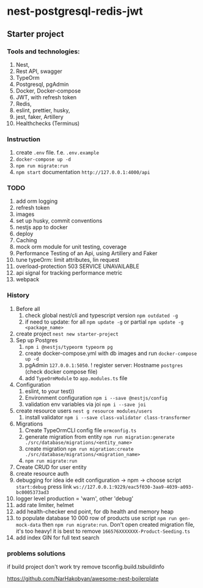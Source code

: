 # nest-postgresql-redis-jwt
## Starter project
### Tools and technologies:
1. Nest,
2. Rest API, swagger
3. TypeOrm
4. Postgresql, pgAdmin
5. Docker, Docker-compose
6. JWT, with refresh token
7. Redis,
8. eslint, prettier, husky,
9. jest, faker, Artillery
10. Healthchecks (Terminus)

### Instruction 
1. create `.env` file. f.e. `.env.example`
2. `docker-compose up -d`
3. `npm run migrate:run`
4. `npm start` documentation `http://127.0.0.1:4000/api`

### TODO
1. add orm logging
2. refresh token
3. images
4. set up husky, commit conventions
5. nestjs app to docker
6. deploy
7. Caching
8. mock orm module for unit testing, coverage
9. Performance Testing of an Api, using Artillery and Faker
10. tune typeOrm: limit attributes, lin request
11. overload-protection 503 SERVICE UNAVAILABLE
12. api signal for tracking performance metric
13. webpack

### History
1. Before all
   1. check global nest/cli and typescript version `npm outdated -g`
   2. if need to update: for all `npm update -g` or partial `npm update -g <package_name>`
2. create project `nest new starter-project`
3. Sep up Postgres
   1. `npm i @nestjs/typeorm typeorm pg`
   2. create docker-compose.yml with db images and run `docker-compose up -d`
   3. pgAdmin `127.0.0.1:5050`. ! register server: Hostname `postgres` (check docker compose file)
   4. add `TypeOrmModule` to `app.modules.ts` file
4. Configuration
   1. eslint, to your test))
   2. Environment configuration `npm i --save @nestjs/config`
   3. validation env variables via joi `npm i --save joi`
5. create resource users `nest g resource modules/users`
   1. install validator `npm i --save class-validator class-transformer`
6. Migrations
   1. Create TypeOrmCLI config file `ormconfig.ts`
   2. generate migration from entity `npm run migration:generate ./src/database/migrations/<entity_name>`
   3. create migration `npm run migration:create ./src/database/migrations/<migration_name>`
   4. `npm run migrate:run`
7. Create CRUD for user entity
8. create resource auth
9. debugging for idea ide edit configuration -> npm -> choose script `start:debug` press link `ws://127.0.0.1:9229/eac5f030-3aa9-4039-a093-bc0005373ad3`
10. logger level production = 'warn', other 'debug'
11. add rate limiter,  helmet 
12. add health-checker end point, for db health and memory heap 
13. to populate database 10 000 row of products use script `npm run gen-mock-data` then `npm run migrate:run`. Don't open created migration file, it's too heavy! it is best to remove `166576XXXXXXX-Product-Seeding.ts`
14. add index GIN for full text search


### problems solutions
if build project don't work try remove tsconfig.build.tsbuildinfo

https://github.com/NarHakobyan/awesome-nest-boilerplate

